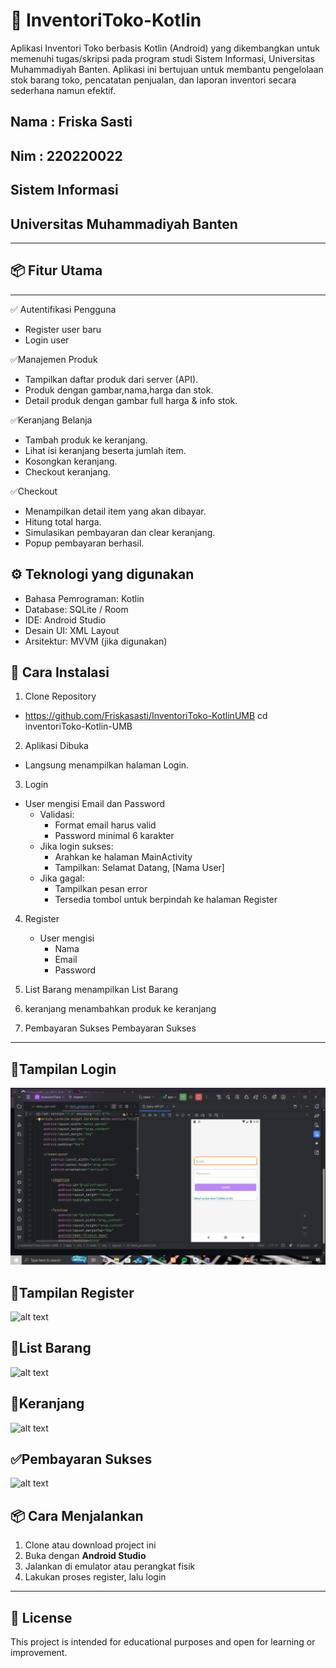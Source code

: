 # 📱 InventoriToko-Kotlin

Aplikasi Inventori Toko berbasis Kotlin (Android) yang dikembangkan untuk memenuhi tugas/skripsi pada program studi Sistem Informasi, Universitas Muhammadiyah Banten. Aplikasi ini bertujuan untuk membantu pengelolaan stok barang toko, pencatatan penjualan, dan laporan inventori secara sederhana namun efektif.

## Nama : Friska Sasti
## Nim  : 220220022
## Sistem Informasi
## Universitas Muhammadiyah Banten 

---

## 📦 Fitur Utama
---
✅ Autentifikasi Pengguna 
  * Register user baru
  * Login user
    
✅Manajemen Produk
  * Tampilkan daftar produk dari server (API).
  * Produk dengan gambar,nama,harga dan stok.
  * Detail produk dengan gambar full harga & info stok.
    
✅Keranjang Belanja 
* Tambah produk ke keranjang.
* Lihat isi keranjang beserta jumlah item.
* Kosongkan keranjang.
* Checkout keranjang.
  
✅Checkout
* Menampilkan detail item yang akan dibayar.
* Hitung total harga.
* Simulasikan pembayaran dan clear keranjang.
* Popup pembayaran berhasil.

## ⚙ Teknologi yang digunakan
* Bahasa Pemrograman: Kotlin
* Database: SQLite / Room
* IDE: Android Studio
* Desain UI: XML Layout
* Arsitektur: MVVM (jika digunakan)

## 📱 Cara Instalasi
1. Clone Repository

* https://github.com/Friskasasti/InventoriToko-KotlinUMB
  cd inventoriToko-Kotlin-UMB
  
2. Aplikasi Dibuka
   
* Langsung menampilkan halaman Login.
  
3. Login

* User mengisi Email dan Password
  * Validasi:
      * Format email harus valid
      * Password minimal 6 karakter
  * Jika login sukses:
      * Arahkan ke halaman MainActivity
      * Tampilkan: Selamat Datang, [Nama User]
  * Jika gagal:
      * Tampilkan pesan error
      * Tersedia tombol untuk berpindah ke halaman Register
        
 4. Register
     * User mengisi 
       * Nama
       * Email
       * Password

 5. List Barang menampilkan List Barang

 6. keranjang menambahkan produk ke keranjang
 
 7. Pembayaran Sukses Pembayaran Sukses


---
## 📱Tampilan Login 
![alt text](https://github.com/Friskasasti/InventoriToko-KotlinUMB/blob/master/Screenshot%20(948).png?raw=true)
## 📲Tampilan Register
![alt text](?raw=true)
## 📝List Barang
![alt text](?raw=true)
## 🛒Keranjang
![alt text](?raw=true)
## ✅Pembayaran Sukses
![alt text](?raw=true)


## 📦 Cara Menjalankan

1. Clone atau download project ini
2. Buka dengan **Android Studio**
3. Jalankan di emulator atau perangkat fisik
4. Lakukan proses register, lalu login

---

## 📄 License

This project is intended for educational purposes and open for learning or improvement.
